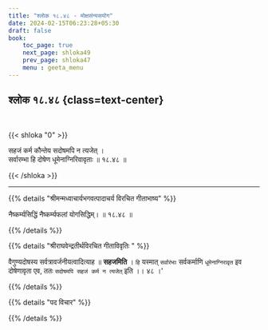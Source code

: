 ```yaml
---
title: "श्लोक १८.४८ - मोक्षसंन्यसयोग"
date: 2024-02-15T06:23:28+05:30
draft: false
book:
    toc_page: true
    next_page: shloka49
    prev_page: shloka47
    menu : geeta_menu
---
```




## श्लोक १८.४८ {class=text-center}

<br/>

{{< shloka  "0"  >}}

सहजं कर्म कौन्तेय सदोषमपि न त्यजेत् ।  
सर्वारम्भा हि दोषेण धूमेनाग्निरिवावृताः ॥ १८.४८ ॥

{{< /shloka >}}

---


{{% details "श्रीमन्मध्वाचार्यभगवत्पादाचर्य विरचित  गीताभाष्य" %}}

नैष्कर्म्यसिद्धिं नैष्कर्म्यफलां योगसिद्धिम्। ॥ १८.४८ ॥

{{% /details %}}



{{% details "श्रीराघवेन्द्रतीर्थविरचित गीताविवृतिः " %}}

वैगुण्यदोषस्य सर्वत्रावर्जनीयत्वादित्याह ॥ **सहजमिति** । 
`हि` यस्मात् `सर्वारंभाः` सर्वकर्माणि `धूमेनाग्निरावृत` इव दोषेणावृता एव, 
ततः `सदोषमपि सहजं कर्म न त्यजेत्` इति ।। ४८ ।'

{{% /details %}}



{{% details "पद विचार" %}}


{{% /details %}}
